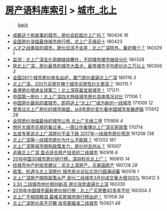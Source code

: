 [房产语料库索引](../../README.md)  > [城市_北上](城市_北上.md)
====
> [back](../README.md)

- [成都这个有故事的城市，房价会赶超北上广吗？](http://jkwz.applinzi.com/ittc/7096237255024968714.html#%E6%88%90%E9%83%BD%E8%BF%99%E4%B8%AA%E6%9C%89%E6%95%85%E4%BA%8B%E7%9A%84%E5%9F%8E%E5%B8%82%EF%BC%8C%E6%88%BF%E4%BB%B7%E4%BC%9A%E8%B5%B6%E8%B6%85%E5%8C%97%E4%B8%8A%E5%B9%BF%E5%90%97%EF%BC%9F) 180426 *16* 
- [全国房价涨幅最快城市排行榜，北上广无缘前十](http://jkwz.applinzi.com/ittc/7095138249209283595.html#%E5%85%A8%E5%9B%BD%E6%88%BF%E4%BB%B7%E6%B6%A8%E5%B9%85%E6%9C%80%E5%BF%AB%E5%9F%8E%E5%B8%82%E6%8E%92%E8%A1%8C%E6%A6%9C%EF%BC%8C%E5%8C%97%E4%B8%8A%E5%B9%BF%E6%97%A0%E7%BC%98%E5%89%8D%E5%8D%81) 180423  
- [人才之战勇猛的城市，房价应该不会差：北上广深除外，看好哪个？](http://jkwz.applinzi.com/ittc/7085947543349625867.html#%E4%BA%BA%E6%89%8D%E4%B9%8B%E6%88%98%E5%8B%87%E7%8C%9B%E7%9A%84%E5%9F%8E%E5%B8%82%EF%BC%8C%E6%88%BF%E4%BB%B7%E5%BA%94%E8%AF%A5%E4%B8%8D%E4%BC%9A%E5%B7%AE%EF%BC%9A%E5%8C%97%E4%B8%8A%E5%B9%BF%E6%B7%B1%E9%99%A4%E5%A4%96%EF%BC%8C%E7%9C%8B%E5%A5%BD%E5%93%AA%E4%B8%AA%EF%BC%9F) 180329 *1* 
- [监测：北上广深去化周期继续攀升，不同城市楼市继续分化](http://jkwz.applinzi.com/ittc/7085511371569759242.html#%E7%9B%91%E6%B5%8B%EF%BC%9A%E5%8C%97%E4%B8%8A%E5%B9%BF%E6%B7%B1%E5%8E%BB%E5%8C%96%E5%91%A8%E6%9C%9F%E7%BB%A7%E7%BB%AD%E6%94%80%E5%8D%87%EF%BC%8C%E4%B8%8D%E5%90%8C%E5%9F%8E%E5%B8%82%E6%A5%BC%E5%B8%82%E7%BB%A7%E7%BB%AD%E5%88%86%E5%8C%96) 180328  
- [除北上广深，房价最贵的城市大盘点，最贵城市平均房价达三万以上](http://jkwz.applinzi.com/ittc/7076000994318353415.html#%E9%99%A4%E5%8C%97%E4%B8%8A%E5%B9%BF%E6%B7%B1%EF%BC%8C%E6%88%BF%E4%BB%B7%E6%9C%80%E8%B4%B5%E7%9A%84%E5%9F%8E%E5%B8%82%E5%A4%A7%E7%9B%98%E7%82%B9%EF%BC%8C%E6%9C%80%E8%B4%B5%E5%9F%8E%E5%B8%82%E5%B9%B3%E5%9D%87%E6%88%BF%E4%BB%B7%E8%BE%BE%E4%B8%89%E4%B8%87%E4%BB%A5%E4%B8%8A) 180306 *3* 
- [全国261个城市房价排名出炉，厦门房价直逼北上广深](http://jkwz.applinzi.com/ittc/7059281717745943568.html#%E5%85%A8%E5%9B%BD261%E4%B8%AA%E5%9F%8E%E5%B8%82%E6%88%BF%E4%BB%B7%E6%8E%92%E5%90%8D%E5%87%BA%E7%82%89%EF%BC%8C%E5%8E%A6%E9%97%A8%E6%88%BF%E4%BB%B7%E7%9B%B4%E9%80%BC%E5%8C%97%E4%B8%8A%E5%B9%BF%E6%B7%B1) 180116 *3* 
- [北上广深，200万买房在哪个城市买房性价比更高？](http://jkwz.applinzi.com/ittc/7058849905936696336.html#%E5%8C%97%E4%B8%8A%E5%B9%BF%E6%B7%B1%EF%BC%8C200%E4%B8%87%E4%B9%B0%E6%88%BF%E5%9C%A8%E5%93%AA%E4%B8%AA%E5%9F%8E%E5%B8%82%E4%B9%B0%E6%88%BF%E6%80%A7%E4%BB%B7%E6%AF%94%E6%9B%B4%E9%AB%98%EF%BC%9F) 180115 *1* 
- [香港房价增速全球第二！北上深获最宜居城市！](http://jkwz.applinzi.com/ittc/7045761238959653905.html#%E9%A6%99%E6%B8%AF%E6%88%BF%E4%BB%B7%E5%A2%9E%E9%80%9F%E5%85%A8%E7%90%83%E7%AC%AC%E4%BA%8C%EF%BC%81%E5%8C%97%E4%B8%8A%E6%B7%B1%E8%8E%B7%E6%9C%80%E5%AE%9C%E5%B1%85%E5%9F%8E%E5%B8%82%EF%BC%81) 171211  
- [中国第一房价！北上广深四大特级城市房价具体情况对比](http://jkwz.applinzi.com/ittc/7032950842406208528.html#%E4%B8%AD%E5%9B%BD%E7%AC%AC%E4%B8%80%E6%88%BF%E4%BB%B7%EF%BC%81%E5%8C%97%E4%B8%8A%E5%B9%BF%E6%B7%B1%E5%9B%9B%E5%A4%A7%E7%89%B9%E7%BA%A7%E5%9F%8E%E5%B8%82%E6%88%BF%E4%BB%B7%E5%85%B7%E4%BD%93%E6%83%85%E5%86%B5%E5%AF%B9%E6%AF%94) 171106 *1* 
- [中国房价最低的直辖市，即将追上“北上广”成为新的一线城市](http://jkwz.applinzi.com/ittc/7022487391988876304.html#%E4%B8%AD%E5%9B%BD%E6%88%BF%E4%BB%B7%E6%9C%80%E4%BD%8E%E7%9A%84%E7%9B%B4%E8%BE%96%E5%B8%82%EF%BC%8C%E5%8D%B3%E5%B0%86%E8%BF%BD%E4%B8%8A%E2%80%9C%E5%8C%97%E4%B8%8A%E5%B9%BF%E2%80%9D%E6%88%90%E4%B8%BA%E6%96%B0%E7%9A%84%E4%B8%80%E7%BA%BF%E5%9F%8E%E5%B8%82) 171009 *12* 
- [曾贵过北上广房价的城市崩盘，从8年房价变化看中国城市发展逻辑](http://jkwz.applinzi.com/ittc/7012462488006951952.html#%E6%9B%BE%E8%B4%B5%E8%BF%87%E5%8C%97%E4%B8%8A%E5%B9%BF%E6%88%BF%E4%BB%B7%E7%9A%84%E5%9F%8E%E5%B8%82%E5%B4%A9%E7%9B%98%EF%BC%8C%E4%BB%8E8%E5%B9%B4%E6%88%BF%E4%BB%B7%E5%8F%98%E5%8C%96%E7%9C%8B%E4%B8%AD%E5%9B%BD%E5%9F%8E%E5%B8%82%E5%8F%91%E5%B1%95%E9%80%BB%E8%BE%91) 170912 *28* 
- [全球房价涨幅最快的城市公布 北上广无缘三甲](http://jkwz.applinzi.com/ittc/7010191874260993041.html#%E5%85%A8%E7%90%83%E6%88%BF%E4%BB%B7%E6%B6%A8%E5%B9%85%E6%9C%80%E5%BF%AB%E7%9A%84%E5%9F%8E%E5%B8%82%E5%85%AC%E5%B8%83+%E5%8C%97%E4%B8%8A%E5%B9%BF%E6%97%A0%E7%BC%98%E4%B8%89%E7%94%B2) 170906 *4* 
- [想在大城市买房的看过来，一图让你看懂北上广深买房政策](http://jkwz.applinzi.com/ittc/6990091289855788048.html#%E6%83%B3%E5%9C%A8%E5%A4%A7%E5%9F%8E%E5%B8%82%E4%B9%B0%E6%88%BF%E7%9A%84%E7%9C%8B%E8%BF%87%E6%9D%A5%EF%BC%8C%E4%B8%80%E5%9B%BE%E8%AE%A9%E4%BD%A0%E7%9C%8B%E6%87%82%E5%8C%97%E4%B8%8A%E5%B9%BF%E6%B7%B1%E4%B9%B0%E6%88%BF%E6%94%BF%E7%AD%96) 170714  
- [五成专家说北上广深房价不会下跌 2017年一线城市房价预测](http://jkwz.applinzi.com/ittc/6909315877064672260.html#%E4%BA%94%E6%88%90%E4%B8%93%E5%AE%B6%E8%AF%B4%E5%8C%97%E4%B8%8A%E5%B9%BF%E6%B7%B1%E6%88%BF%E4%BB%B7%E4%B8%8D%E4%BC%9A%E4%B8%8B%E8%B7%8C+2017%E5%B9%B4%E4%B8%80%E7%BA%BF%E5%9F%8E%E5%B8%82%E6%88%BF%E4%BB%B7%E9%A2%84%E6%B5%8B) 161208 *138* 
- [北上广深等一线城市房价为什么不能跌？](http://jkwz.applinzi.com/ittc/6907015211868750853.html#%E5%8C%97%E4%B8%8A%E5%B9%BF%E6%B7%B1%E7%AD%89%E4%B8%80%E7%BA%BF%E5%9F%8E%E5%B8%82%E6%88%BF%E4%BB%B7%E4%B8%BA%E4%BB%80%E4%B9%88%E4%B8%8D%E8%83%BD%E8%B7%8C%EF%BC%9F) 161202 *181* 
- [北上广深等城市限购政策发力，房价何去何从？](http://jkwz.applinzi.com/ittc/6886060406891611141.html#%E5%8C%97%E4%B8%8A%E5%B9%BF%E6%B7%B1%E7%AD%89%E5%9F%8E%E5%B8%82%E9%99%90%E8%B4%AD%E6%94%BF%E7%AD%96%E5%8F%91%E5%8A%9B%EF%BC%8C%E6%88%BF%E4%BB%B7%E4%BD%95%E5%8E%BB%E4%BD%95%E4%BB%8E%EF%BC%9F) 161007  
- [逃离北上广深 盘点适合房产投资的二线城市](http://jkwz.applinzi.com/ittc/6878555815480394756.html#%E9%80%83%E7%A6%BB%E5%8C%97%E4%B8%8A%E5%B9%BF%E6%B7%B1+%E7%9B%98%E7%82%B9%E9%80%82%E5%90%88%E6%88%BF%E4%BA%A7%E6%8A%95%E8%B5%84%E7%9A%84%E4%BA%8C%E7%BA%BF%E5%9F%8E%E5%B8%82) 160916 *6* 
- [2016中国30城市房价排行榜，深圳秒杀北上广！](http://jkwz.applinzi.com/ittc/6864393108711801861.html#2016%E4%B8%AD%E5%9B%BD30%E5%9F%8E%E5%B8%82%E6%88%BF%E4%BB%B7%E6%8E%92%E8%A1%8C%E6%A6%9C%EF%BC%8C%E6%B7%B1%E5%9C%B3%E7%A7%92%E6%9D%80%E5%8C%97%E4%B8%8A%E5%B9%BF%EF%BC%81) 160810 *14* 
- [给城市中产的投资建议：买北上深房产，买美国房产](http://jkwz.applinzi.com/ittc/6859582984742765572.html#%E7%BB%99%E5%9F%8E%E5%B8%82%E4%B8%AD%E4%BA%A7%E7%9A%84%E6%8A%95%E8%B5%84%E5%BB%BA%E8%AE%AE%EF%BC%9A%E4%B9%B0%E5%8C%97%E4%B8%8A%E6%B7%B1%E6%88%BF%E4%BA%A7%EF%BC%8C%E4%B9%B0%E7%BE%8E%E5%9B%BD%E6%88%BF%E4%BA%A7) 160728 *28* 
- [政策、机遇与北上深房价 城市观点论坛北京行圆满闭幕](http://jkwz.applinzi.com/ittc/6833372434631492613.html#%E6%94%BF%E7%AD%96%E3%80%81%E6%9C%BA%E9%81%87%E4%B8%8E%E5%8C%97%E4%B8%8A%E6%B7%B1%E6%88%BF%E4%BB%B7+%E5%9F%8E%E5%B8%82%E8%A7%82%E7%82%B9%E8%AE%BA%E5%9D%9B%E5%8C%97%E4%BA%AC%E8%A1%8C%E5%9C%86%E6%BB%A1%E9%97%AD%E5%B9%95) 160518 *1* 
- [北上广深房产限购政策从严 部分二线城市3月份成交量大增300%](http://jkwz.applinzi.com/ittc/6820150060977226756.html#%E5%8C%97%E4%B8%8A%E5%B9%BF%E6%B7%B1%E6%88%BF%E4%BA%A7%E9%99%90%E8%B4%AD%E6%94%BF%E7%AD%96%E4%BB%8E%E4%B8%A5+%E9%83%A8%E5%88%86%E4%BA%8C%E7%BA%BF%E5%9F%8E%E5%B8%823%E6%9C%88%E4%BB%BD%E6%88%90%E4%BA%A4%E9%87%8F%E5%A4%A7%E5%A2%9E300%25) 160412 *5* 
- [3.30  二线城市地价频创新高 房价涨势直逼北上深](http://jkwz.applinzi.com/ittc/6815330761833972740.html#3.30++%E4%BA%8C%E7%BA%BF%E5%9F%8E%E5%B8%82%E5%9C%B0%E4%BB%B7%E9%A2%91%E5%88%9B%E6%96%B0%E9%AB%98+%E6%88%BF%E4%BB%B7%E6%B6%A8%E5%8A%BF%E7%9B%B4%E9%80%BC%E5%8C%97%E4%B8%8A%E6%B7%B1) 160330  
- [2016年中国城市最新房价排行榜：北上广买房要40多年不吃](http://jkwz.applinzi.com/ittc/6805676538070565892.html#2016%E5%B9%B4%E4%B8%AD%E5%9B%BD%E5%9F%8E%E5%B8%82%E6%9C%80%E6%96%B0%E6%88%BF%E4%BB%B7%E6%8E%92%E8%A1%8C%E6%A6%9C%EF%BC%9A%E5%8C%97%E4%B8%8A%E5%B9%BF%E4%B9%B0%E6%88%BF%E8%A6%8140%E5%A4%9A%E5%B9%B4%E4%B8%8D%E5%90%83) 160304 *3* 
- [北上广不相信眼泪  最难买房城市排行榜出炉！](http://jkwz.applinzi.com/ittc/6762723171883287557.html#%E5%8C%97%E4%B8%8A%E5%B9%BF%E4%B8%8D%E7%9B%B8%E4%BF%A1%E7%9C%BC%E6%B3%AA++%E6%9C%80%E9%9A%BE%E4%B9%B0%E6%88%BF%E5%9F%8E%E5%B8%82%E6%8E%92%E8%A1%8C%E6%A6%9C%E5%87%BA%E7%82%89%EF%BC%81) 151109 *39* 
- [北上广深房价高不可攀 投资客瞄准二线城市](http://jkwz.applinzi.com/ittc/6744458244249650181.html#%E5%8C%97%E4%B8%8A%E5%B9%BF%E6%B7%B1%E6%88%BF%E4%BB%B7%E9%AB%98%E4%B8%8D%E5%8F%AF%E6%94%80+%E6%8A%95%E8%B5%84%E5%AE%A2%E7%9E%84%E5%87%86%E4%BA%8C%E7%BA%BF%E5%9F%8E%E5%B8%82) 150921 *48* 
